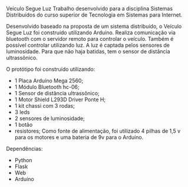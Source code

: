 Veículo Segue Luz
Trabalho desenvolvido para a disciplina Sistemas Distribuídos do curso superior de Tecnologia em Sistemas para Internet.

Desenvolvido baseado na proposta de um sistema distribuído, o Veículo Segue Luz foi construído utilizando Arduino. Realiza comunicação via bluetooth com o servidor remoto  para controlar o veículo. Também é possível controlar utilizando luz. A luz é captada pelos sensores de luminosidade. Para que não haja batidas, tem o sensor de distância ultrassônico.

O protótipo foi construído utilizando:
* 1 Placa Arduíno Mega 2560;
* 1 Módulo Bluetooth hc-06;
* 1 Sensor de distância ultrassônico;
* 1 Motor Shield L293D Driver Ponte H;
* 1 kit chassi com 3 rodas;
* 3 leds
* 2 sensores de luminosidade;
* 1 botão
* resistores;
Como fonte de alimentação, foi utilizado 4 pilhas  de 1,5 v para os motores e uma bateria de 9v para o Arduíno.

Dependências:
* Python
* Flask
* Web
* Arduíno



